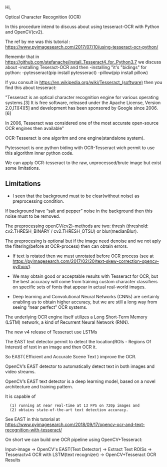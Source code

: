 Hi,

Optical Character Recognition (OCR)

In this procedure intend to discuss about using tesseract-OCR with Python and OpenCV(cv2).

The ref by me was this tutorial : https://www.pyimagesearch.com/2017/07/10/using-tesseract-ocr-python/

Remembr that in https://github.com/stefanache/install_Tesseract4_for_Python3.7 we discuss about 
   -installing Teseract-OCR and then
   -installing "it's "bidings" for python:
      -pytesseract(pip install pytesseract)
      -pillow(pip install pillow)

If you consult in https://en.wikipedia.org/wiki/Tesseract_(software) then you find this about tesseract:

"Tesseract is an optical character recognition engine for various operating systems.[3] It is free software, released under the Apache License, Version 2.0,[1][4][5] and development has been sponsored by Google since 2006.[6]

In 2006, Tesseract was considered one of the most accurate open-source OCR engines then available"

OCR-Tesseract is one algoritm and one engine(standalone system).

Pytesseract is one python biding with OCR-Tesseract wich permit to use this algorithm inner python code.

We can apply OCR-tesseract to the raw, unprocessed/brute image but exist some limitations.

   Limitations
   -----------
   
   - I seen that the background must to be clear(without noise) as preprocessing condition.
   
   If background have “salt and pepper” noise in the background then this noise must to be removed.
   
   The preprocessing openCV(cv2)-methods are two: thresh  (threshold: cv2.THRESH_BINARY  / cv2.THRESH_OTSU) or blur(medianBlur).
   
   The preprocesing is optional but if the image need denoise and we not aply the filtering(before at OCR-process) then can obtain errors.
   
   - If text is rotated then we must unrotated before OCR process
     (see at https://pyimagesearch.com/2017/02/20/text-skew-correction-opencv-python/).
     
   - We may obtain good or acceptable results with Tesseract for OCR, but the best accuracy will come from training custom character classifiers on specific sets of fonts that appear in actual real-world images.
   
   - Deep learning and Convolutional Neural Networks (CNNs) are certainly enabling us to obtain higher accuracy, but we are still a long way from seeing “near perfect” OCR systems.
   
   The underlying OCR engine itself utilizes a Long Short-Term Memory (LSTM) network, a kind of Recurrent Neural Network (RNN).
   
   The new v4 release of Tesseract use LSTMs

 The EAST text detector permit to detect the location(ROIs - Regions Of Interest) of text in an image and then OCR it.
 
 So EAST( Efficient and Accurate Scene Text ) improve the OCR.
 
 OpenCV’s EAST detector to automatically detect text in both images and video streams.
 
 OpenCV’s EAST text detector is a deep learning model, based on a novel architecture and training pattern. 
 
 It is capable of 
 
      (1) running at near real-time at 13 FPS on 720p images and 
      (2) obtains state-of-the-art text detection accuracy.
 
 See EAST in this tutorial at https://www.pyimagesearch.com/2018/09/17/opencv-ocr-and-text-recognition-with-tesseract/
 
 On short we can build one OCR pipeline using OpenCV+Tesseract:
 
 Input-image -> OpenCV's EAST(Text Detector) -> Extract Text ROISs -> Tesseractv4 OCR with LSTM(text recognizer) -> OpenCV+Tesseract OCR Results
